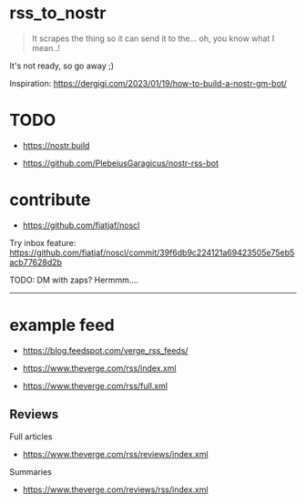 # rss_to_nostr
> It scrapes the thing so it can send it to the... oh, you know what I mean..!


It's not ready, so go away ;)

Inspiration: https://dergigi.com/2023/01/19/how-to-build-a-nostr-gm-bot/

# TODO

- https://nostr.build

- https://github.com/PlebeiusGaragicus/nostr-rss-bot

# contribute

- https://github.com/fiatjaf/noscl

Try inbox feature: https://github.com/fiatjaf/noscl/commit/39f6db9c224121a69423505e75eb5acb77628d2b

TODO: DM with zaps?  Hermmm....

---

# example feed

- https://blog.feedspot.com/verge_rss_feeds/

- https://www.theverge.com/rss/index.xml

- https://www.theverge.com/rss/full.xml

## Reviews

Full articles
- https://www.theverge.com/rss/reviews/index.xml

Summaries
- https://www.theverge.com/reviews/rss/index.xml
